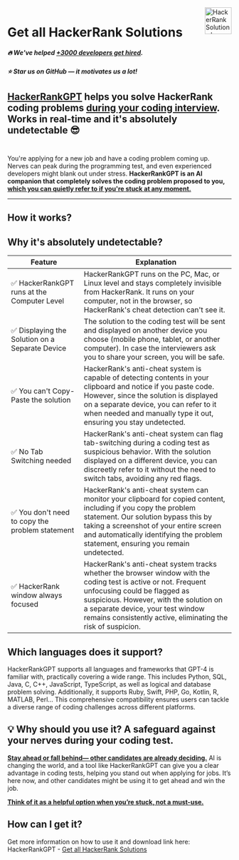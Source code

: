 <a href="https://hackerrank.solutions/">
    <img src="https://unicorn-cdn.b-cdn.net/3f5f7ac8-ee8d-4664-831f-7265116e914c/-/crop/852x195/29,41/-/preview/hackerrank-solutions.png" alt="HackerRank Solutions logo" title="HackerRank Solutions" align="right" height="60" />
</a>


# Get all HackerRank Solutions

##### :fire: We've helped <ins>**+3000 developers get hired**</ins>.
##### :star: Star us on GitHub — it motivates us a lot!

**[HackerRankGPT](https://hackerrank.solutions?s=github-repo) helps you solve HackerRank coding problems <ins>during your coding interview</ins>. 
<br />
Works in real-time and it's absolutely undetectable** 😎
<br />
<br />
---
You're applying for a new job and have a coding problem coming up. Nerves can peak during the programming test, and even experienced developers might blank out under stress. **HackerRankGPT is an AI companion that completely solves the coding problem proposed to you, <ins>which you can quietly refer to if you're stuck at any moment.</ins>**
***
## How it works?





## Why it's absolutely undetectable?

|Feature   | Explanation  |
|---|---|
|✅ HackerRankGPT runs at the Computer Level   |HackerRankGPT runs on the PC, Mac, or Linux level and stays completely invisible from HackerRank. It runs on your computer, not in the browser, so HackerRank's cheat detection can't see it.   |
|✅ Displaying the Solution on a Separate Device   |The solution to the coding test will be sent and displayed on another device you choose (mobile phone, tablet, or another computer). In case the interviewers ask you to share your screen, you will be safe.   |
|✅ You can't Copy-Paste the solution   | HackerRank's anti-cheat system is capable of detecting contents in your clipboard and notice if you paste code. However, since the solution is displayed on a separate device, you can refer to it when needed and manually type it out, ensuring you stay undetected.  |
|✅ No Tab Switching needed   | HackerRank's anti-cheat system can flag tab-switching during a coding test as suspicious behavior. With the solution displayed on a different device, you can discreetly refer to it without the need to switch tabs, avoiding any red flags.  |
|✅ You don't need to copy the problem statement   | HackerRank's anti-cheat system can monitor your clipboard for copied content, including if you copy the problem statement. Our solution bypass this by taking a screenshot of your entire screen and automatically identifying the problem statement, ensuring you remain undetected.  |
|✅ HackerRank window always focused   | HackerRank's anti-cheat system tracks whether the browser window with the coding test is active or not. Frequent unfocusing could be flagged as suspicious. However, with the solution on a separate device, your test window remains consistently active, eliminating the risk of suspicion.  |





## Which languages does it support?
HackerRankGPT supports all languages and frameworks that GPT-4 is familiar with, practically covering a wide range. This includes Python, SQL, Java, C, C++, JavaScript, TypeScript, as well as logical and database problem solving. Additionally, it supports Ruby, Swift, PHP, Go, Kotlin, R, MATLAB, Perl... This comprehensive compatibility ensures users can tackle a diverse range of coding challenges across different platforms.
<br />

## 💡 Why should you use it? A safeguard against your nerves during your coding test.

**<ins>Stay ahead or fall behind— other candidates are already deciding.</ins>**
AI is changing the world, and a tool like HackerRankGPT can give you a clear advantage in coding tests, helping you stand out when applying for jobs. It’s here now, and other candidates might be using it to get ahead and win the job.

**<ins>Think of it as a helpful option when you’re stuck, not a must-use.</ins>**

## How can I get it?
Get more information on how to use it and download link here: HackerRankGPT - [Get all HackerRank Solutions](https://hackerrank.solutions?s=github-repo)

